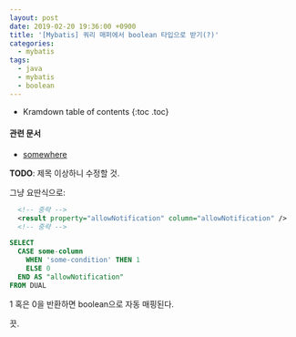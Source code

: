 ```yaml
---
layout: post
date: 2019-02-20 19:36:00 +0900
title: '[Mybatis] 쿼리 매퍼에서 boolean 타입으로 받기(?)'
categories:
  - mybatis
tags:
  - java
  - mybatis
  - boolean
---
```


* Kramdown table of contents
{:toc .toc}

#### 관련 문서

- [somewhere](/somewhere)

**TODO**: 제목 이상하니 수정할 것.

그냥 요딴식으로:

```xml
  <!-- 중략 -->
  <result property="allowNotification" column="allowNotification" />
  <!-- 중략 -->
```

```sql
SELECT
  CASE some-column
    WHEN 'some-condition' THEN 1
    ELSE 0
  END AS "allowNotification"
FROM DUAL
```

1 혹은 0을 반환하면 boolean으로 자동 매핑된다.

끗.
